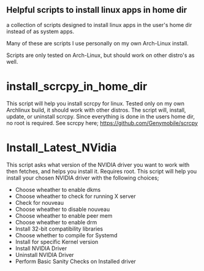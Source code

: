 ## Helpful scripts to install linux apps in home dir
a collection of scripts designed to install linux apps in the user's home dir instead of as system apps.

Many of these are scripts I use personally on my own Arch-Linux install.

Scripts are only tested on Arch-Linux, but should work on other distro's as well.

# install_scrcpy_in_home_dir
This script will help you install scrcpy for linux. Tested only on my own Archlinux build, it should work with other distros.
The script will, install, update, or uninstall scrcpy. Since everything is done in the users home dir, no root is required.
See scrcpy here;
https://github.com/Genymobile/scrcpy


# Install_Latest_NVidia
This script asks what version of the NVIDIA driver you want to work with then fetches, and helps you install it. Requires root.
This script will help you install your chosen NVIDIA driver with the following choices;
* Choose wheather to enable dkms
* Choose wheather to check for running X server
* Check for nouveau
* Choose wheather to disable nouveau
* Choose wheather to enable peer mem
* Choose wheather to enable drm
* Install 32-bit compatibility libraries
* Choose whether to compile for Systemd
* Install for specific Kernel version
* Install NVIDIA Driver
* Uninstall NVIDIA Driver
* Perform Basic Sanity Checks on Installed driver
